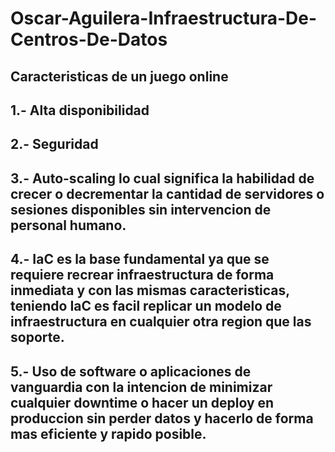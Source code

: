 # Oscar-Aguilera-Infraestructura-De-Centros-De-Datos

## Caracteristicas de un juego online
## 1.- Alta disponibilidad
## 2.- Seguridad
## 3.- Auto-scaling lo cual significa la habilidad de crecer o decrementar la cantidad de servidores o sesiones disponibles sin intervencion de personal humano.
## 4.- IaC es la base fundamental ya que se requiere recrear infraestructura de forma inmediata y con las mismas caracteristicas, teniendo IaC es facil replicar un modelo de infraestructura en cualquier otra region que las soporte.
## 5.- Uso de software o aplicaciones de vanguardia con la intencion de minimizar cualquier downtime o hacer un deploy en produccion sin perder datos y hacerlo de forma mas eficiente y rapido posible.